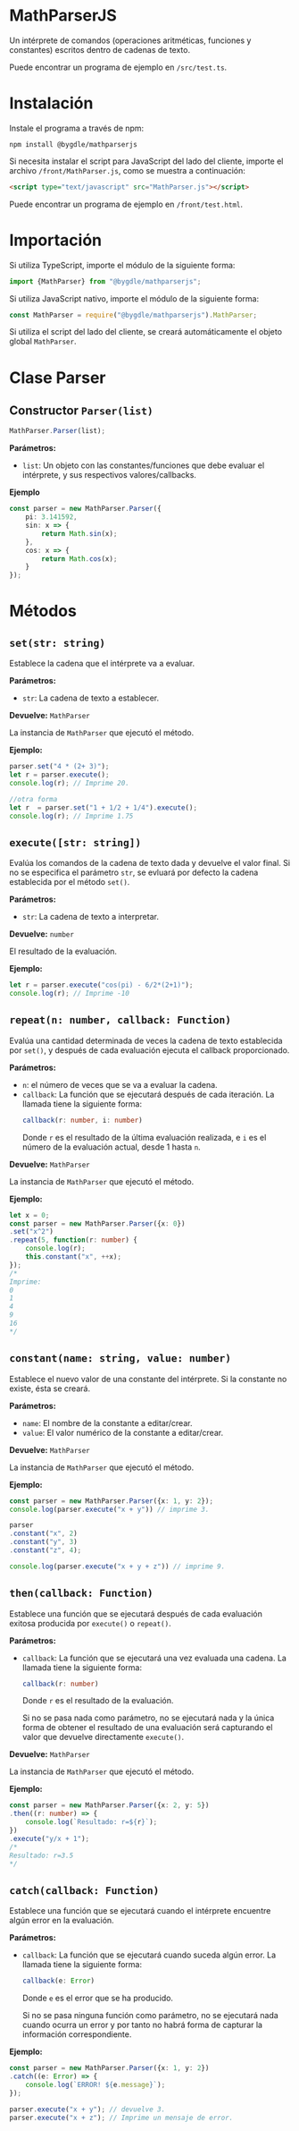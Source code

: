 # MathParserJS
Un intérprete de comandos (operaciones aritméticas, funciones y constantes) 
escritos dentro de cadenas de texto.

Puede encontrar un programa de ejemplo en `/src/test.ts`.

# Instalación
Instale el programa a través de npm:
```
npm install @bygdle/mathparserjs
```

Si necesita instalar el script para JavaScript del lado del cliente, 
importe el archivo `/front/MathParser.js`, como se muestra a continuación:
```html
<script type="text/javascript" src="MathParser.js"></script>
```
Puede encontrar un programa de ejemplo en `/front/test.html`.

# Importación
Si utiliza TypeScript, importe el módulo de la siguiente forma:
```ts
import {MathParser} from "@bygdle/mathparserjs";
```
Si utiliza JavaScript nativo, importe el módulo de la siguiente forma:
```js
const MathParser = require("@bygdle/mathparserjs").MathParser;
```
Si utiliza el script del lado del cliente, se creará automáticamente 
el objeto global `MathParser`.

# Clase Parser
## Constructor `Parser(list)`
```ts
MathParser.Parser(list);
```

**Parámetros:**
- `list`: Un objeto con las constantes/funciones que debe evaluar el 
intérprete, y sus respectivos valores/callbacks.

**Ejemplo**
```ts
const parser = new MathParser.Parser({
    pi: 3.141592,
    sin: x => {
        return Math.sin(x);
    },
    cos: x => {
        return Math.cos(x);
    }
});
```

# Métodos
## `set(str: string)`
Establece la cadena que el intérprete va a evaluar.

**Parámetros:**
- `str`: La cadena de texto a establecer.

**Devuelve:** `MathParser` 

La instancia de `MathParser` que ejecutó el método.

**Ejemplo:**
```ts
parser.set("4 * (2+ 3)");
let r = parser.execute(); 
console.log(r); // Imprime 20.

//otra forma
let r  = parser.set("1 + 1/2 + 1/4").execute();
console.log(r); // Imprime 1.75
```

## `execute([str: string])`
Evalúa los comandos de la cadena de texto dada y devuelve el valor final.
Si no se especifica el parámetro `str`, se evluará por defecto la cadena
establecida por el método `set()`.

**Parámetros:**
- `str`: La cadena de texto a interpretar.

**Devuelve:** `number` 

El resultado de la evaluación.

**Ejemplo:**
```ts
let r = parser.execute("cos(pi) - 6/2*(2+1)");
console.log(r); // Imprime -10
```

## `repeat(n: number, callback: Function)`
Evalúa una cantidad determinada de veces la cadena de texto 
establecida por `set()`, y después de cada evaluación ejecuta 
el callback proporcionado.

**Parámetros:**
- `n`: el número de veces que se va a evaluar la cadena.
- `callback`: La función que se ejecutará después de cada iteración. 
La llamada tiene la siguiente forma:
    ```ts
    callback(r: number, i: number)
    ```
    Donde `r` es el resultado de la última evaluación realizada, 
    e `i` es el número de la evaluación actual, desde 1 hasta `n`.

**Devuelve:** `MathParser`

La instancia de `MathParser` que ejecutó el método.

**Ejemplo:**
```ts
let x = 0;
const parser = new MathParser.Parser({x: 0})
.set("x^2")
.repeat(5, function(r: number) {
    console.log(r);
    this.constant("x", ++x);
});
/*
Imprime:
0
1
4
9
16
*/
```

## `constant(name: string, value: number)`
Establece el nuevo valor de una constante del intérprete. 
Si la constante no existe, ésta se creará.

**Parámetros:**
- `name`: El nombre de la constante a editar/crear.
- `value`: El valor numérico de la constante a editar/crear.

**Devuelve:** `MathParser`

La instancia de `MathParser` que ejecutó el método.

**Ejemplo:**
```ts
const parser = new MathParser.Parser({x: 1, y: 2});
console.log(parser.execute("x + y")) // imprime 3.

parser
.constant("x", 2)
.constant("y", 3)
.constant("z", 4);

console.log(parser.execute("x + y + z")) // imprime 9.
```

## `then(callback: Function)`
Establece una función que se ejecutará después de cada evaluación 
exitosa producida por `execute()` o `repeat()`.

**Parámetros:**
- `callback`: La función que se ejecutará una vez evaluada una cadena. 
La llamada tiene la siguiente forma:
    ```ts
    callback(r: number)
    ```
    Donde `r` es el resultado de la evaluación.

    Si no se pasa nada como parámetro, no se ejecutará nada y 
    la única forma de obtener el resultado de una evaluación 
    será capturando el valor que devuelve directamente `execute()`.

**Devuelve:** `MathParser`

La instancia de `MathParser` que ejecutó el método.

**Ejemplo:**
```ts
const parser = new MathParser.Parser({x: 2, y: 5})
.then((r: number) => {
    console.log(`Resultado: r=${r}`);
})
.execute("y/x + 1");
/*
Resultado: r=3.5
*/
```

## `catch(callback: Function)`
Establece una función que se ejecutará cuando el intérprete 
encuentre algún error en la evaluación.

**Parámetros:**
- `callback`: La función que se ejecutará cuando suceda algún 
error. La llamada tiene la siguiente forma:
    ```ts
    callback(e: Error)
    ```
    Donde `e` es el error que se ha producido.

    Si no se pasa ninguna función como parámetro, no se ejecutará 
    nada cuando ocurra un error y por tanto no habrá forma de 
    capturar la información correspondiente.

**Ejemplo:**
```ts
const parser = new MathParser.Parser({x: 1, y: 2})
.catch((e: Error) => {
    console.log(`ERROR! ${e.message}`);
});

parser.execute("x + y"); // devuelve 3.
parser.execute("x + z"); // Imprime un mensaje de error.
```